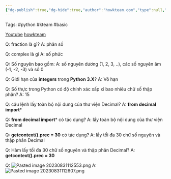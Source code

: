 ```yaml
---
{"dg-publish":true,"dg-hide":true,"author":"howkteam.com","type":null,"genre":null,"word-count":null,"tags":null,"title":"06. Kiểu dữ liệu số trong Python","FILE TAGS":"Python::Basic::06_Kieu_du_lieu_so_trong_Python","permalink":"/1-project/hoc-python/06-kieu-du-lieu-so-trong-python/","hide":true,"dgPassFrontmatter":true}
---
```


Tags: #python #kteam #basic 

[Youtube](https://youtu.be/IAVvgqDBiv0)
[howkteam](https://howkteam.vn/course/lap-trinh-python-co-ban/kieu-du-lieu-so-trong-python-1540)

Q: fraction là gì?
A: phân số
<!--ID: 1693449222758-->


Q: complex là gì
A: số phức
<!--ID: 1693449222768-->


Q: Số nguyên bao gồm:
A: số nguyên dương (1, 2, 3, ..), các số nguyên âm (-1, -2, -3) và số 0
<!--ID: 1693449222776-->


Q: Giới hạn của **integers** trong **Python 3.X**?
A: Vô hạn
<!--ID: 1693449222782-->


Q: Số thực trong Python có độ chính xác xấp xỉ bao nhiêu chữ số thập phân?
A: 15
<!--ID: 1693449222790-->


Q: câu lệnh lấy toàn bộ nội dung của thư viện Decimal?
A: **from decimal import***
<!--ID: 1693449222797-->


Q: **from decimal import*** có tác dụng?
A: lấy toàn bộ nội dung của thư viện Decimal
<!--ID: 1693449222806-->


Q: **getcontext().prec = 30** có tác dụng?
A: lấy tối đa 30 chữ số nguyên và thập phân Decimal
<!--ID: 1693449222816-->


Q: Hàm lấy tối đa 30 chữ số nguyên và thập phân Decimal?
A: **getcontext().prec = 30**
<!--ID: 1693449222839-->


Q: ![Pasted image 20230831112553.png](/img/user/Pasted%20image%2020230831112553.png)
A: ![Pasted image 20230831112607.png](/img/user/Pasted%20image%2020230831112607.png)
<!--ID: 1693449222845-->


